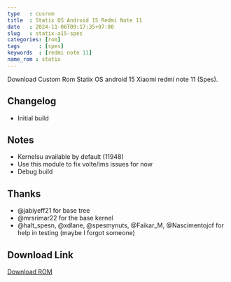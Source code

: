```yaml
---
type   : cusrom
title  : Statix OS Android 15 Redmi Note 11
date   : 2024-11-06T09:17:35+07:00
slug   : statix-a15-spes
categories: [rom]
tags      : [spes]
keywords  : [redmi note 11]
name_rom : statix
---
```


Download Custom Rom Statix OS android 15 Xiaomi redmi note 11 (Spes).



## Changelog
- Initial build

## Notes
- Kernelsu available by default (11948)
- Use this module to fix volte/ims issues for now
- Debug build

## Thanks
- @jabiyeff21 for base tree
- @mrsrimar22 for the base kernel
- @halt_spesn, @xdlane, @spesmynuts, @Faikar_M, @Nascimentojof for help in testing (maybe I forgot someone)


## Download Link
[Download ROM](https://github.com/angelomds42/spes_releases/releases/download/20241030/statix_spes-20241030-15-v8.0-UNOFFICIAL.zip)